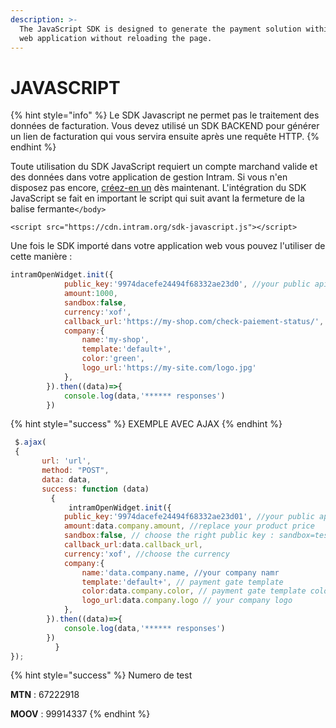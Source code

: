 ```yaml
---
description: >-
  The JavaScript SDK is designed to generate the payment solution within your
  web application without reloading the page.
---
```


# JAVASCRIPT

{% hint style="info" %}
Le SDK Javascript ne permet pas le traitement des données de facturation. Vous devez utilisé un SDK BACKEND pour générer un lien de facturation qui vous servira ensuite après une requête HTTP.
{% endhint %}

Toute utilisation du SDK JavaScript requiert un compte marchand valide et des données dans votre application de gestion Intram. Si vous n'en disposez pas encore, [créez-en un](https://app.intram.org/register) dès maintenant. L'intégration du SDK JavaScript se fait en important le script qui suit avant la fermeture de la balise fermante`</body>`

```markup
<script src="https://cdn.intram.org/sdk-javascript.js"></script>
```

Une fois le SDK importé dans votre application web vous pouvez l'utiliser de cette manière :

```javascript
intramOpenWidget.init({
            public_key:'9974dacefe24494f68332ae23d0', //your public api key
            amount:1000,
            sandbox:false,
            currency:'xof',
            callback_url:'https://my-shop.com/check-paiement-status/',
            company:{ 
                name:'my-shop',
                template:'default+',
                color:'green',
                logo_url:'https://my-site.com/logo.jpg'
            },
        }).then((data)=>{
            console.log(data,'****** responses')
        })
```

{% hint style="success" %}
EXEMPLE AVEC AJAX
{% endhint %}

```javascript
 $.ajax(
 {
       url: 'url',
       method: "POST",
       data: data,
       success: function (data) 
         {
             intramOpenWidget.init({
            public_key:'9974dacefe24494f68332ae23d01', //your public api key
            amount:data.company.amount, //replace your product price 
            sandbox:false, // choose the right public key : sandbox=test or live (see your intram account)
            callback_url:data.callback_url,
            currency:'xof', //choose the currency
            company:{ 
                name:'data.company.name, //your company namr
                template:'default+', // payment gate template
                color:data.company.color, // payment gate template color
                logo_url:data.company.logo // your company logo
            },
        }).then((data)=>{
            console.log(data,'****** responses')
        })
          }
});
```

{% hint style="success" %}
Numero de test

&#x20;**MTN** : 67222918

&#x20;**MOOV** : 99914337
{% endhint %}
